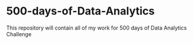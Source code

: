 # 500-days-of-Data-Analytics
This repository will contain all of my work for 500 days of Data Analytics Challenge

